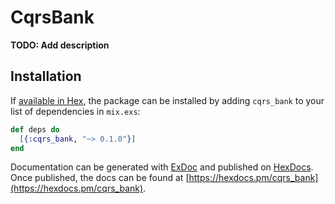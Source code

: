 # CqrsBank

**TODO: Add description**

## Installation

If [available in Hex](https://hex.pm/docs/publish), the package can be installed
by adding `cqrs_bank` to your list of dependencies in `mix.exs`:

```elixir
def deps do
  [{:cqrs_bank, "~> 0.1.0"}]
end
```

Documentation can be generated with [ExDoc](https://github.com/elixir-lang/ex_doc)
and published on [HexDocs](https://hexdocs.pm). Once published, the docs can
be found at [https://hexdocs.pm/cqrs_bank](https://hexdocs.pm/cqrs_bank).

